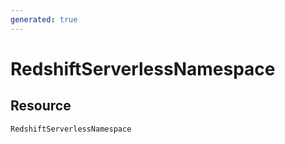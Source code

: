 ```yaml
---
generated: true
---
```


# RedshiftServerlessNamespace


## Resource

```text
RedshiftServerlessNamespace
```




